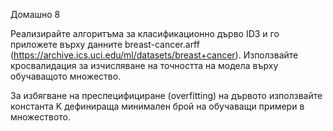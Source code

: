 Домашно 8

Реализирайте алгоритъма за класификационно дърво ID3 и го приложете върху данните breast-cancer.arff (https://archive.ics.uci.edu/ml/datasets/breast+cancer). Използвайте кросвалидация за изчисляване на точността на модела върху обучаващото множество.

За избягване на преспецифициране (overfitting) на дървото използвайте константа K дефинираща минимален брой на обучаващи примери в множеството.